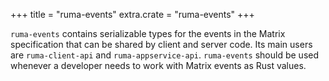 +++
title = "ruma-events"
extra.crate = "ruma-events"
+++

`ruma-events` contains serializable types for the events in the Matrix specification that can be shared by client and server code.
Its main users are `ruma-client-api` and `ruma-appservice-api`.
`ruma-events` should be used whenever a developer needs to work with Matrix events as Rust values.
